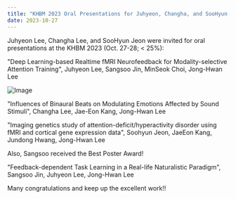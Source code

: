 ```yaml
---
title: "KHBM 2023 Oral Presentations for Juhyeon, Changha, and SooHyun, and Best Poster Award for Sangsoo"
date: 2023-10-27 
---
```


Juhyeon Lee, Changha Lee, and SooHyun Jeon were invited for oral presentations at the KHBM 2023 (Oct. 27-28; < 25%): <be>

"Deep Learning-based Realtime fMRI Neurofeedback for Modality-selective Attention Training", Juhyeon Lee, Sangsoo Jin, MinSeok Choi, Jong-Hwan Lee

![Image](//bspl.korea.ac.kr/Board/Lab_News/2023/KHBM/2023_10_27_oral_presentation_JuhyeonLee.jpg)

"Influences of Binaural Beats on Modulating Emotions Affected by Sound Stimuli", Changha Lee, Jae-Eon Kang, Jong-Hwan Lee

"Imaging genetics study of attention-deficit/hyperactivity disorder using fMRI and cortical gene expression data", Soohyun Jeon, JaeEon Kang, Jundong Hwang, Jong-Hwan Lee

<!--
![Image](//bspl.korea.ac.kr/Board/Gallery/2022/Jundong_Hwang_22nov11.jpeg)
-->

Also, Sangsoo received the Best Poster Award!

"Feedback-dependent Task Learning in a Real-life Naturalistic Paradigm", Sangsoo Jin, Juhyeon Lee, Jong-Hwan Lee

<!--
![Image](//bspl.korea.ac.kr/Board/Lab_News/2022/2022_Hwang_KHBM_Oral_Talk_Award.jpg)
-->

Many congratulations and keep up the excellent work!!
